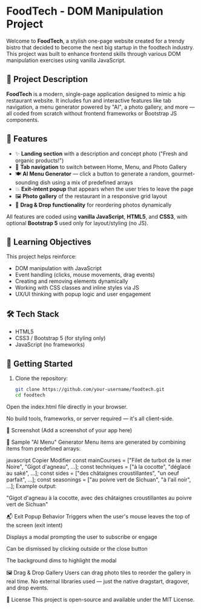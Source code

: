 # FoodTech - DOM Manipulation Project

Welcome to **FoodTech**, a stylish one-page website created for a trendy bistro that decided to become the next big startup in the foodtech industry. This project was built to enhance frontend skills through various DOM manipulation exercises using vanilla JavaScript.

## 📖 Project Description

**FoodTech** is a modern, single-page application designed to mimic a hip restaurant website. It includes fun and interactive features like tab navigation, a menu generator powered by "AI", a photo gallery, and more — all coded from scratch without frontend frameworks or Bootstrap JS components.

## 🎯 Features

- ✨ **Landing section** with a description and concept photo ("Fresh and organic products!")
- 🔀 **Tab navigation** to switch between Home, Menu, and Photo Gallery
- 🍽️ **AI Menu Generator** — click a button to generate a random, gourmet-sounding dish using a mix of predefined arrays
- 💥 **Exit-intent popup** that appears when the user tries to leave the page
- 🖼️ **Photo gallery** of the restaurant in a responsive grid layout
- 🧲 **Drag & Drop functionality** for reordering photos dynamically

All features are coded using **vanilla JavaScript**, **HTML5**, and **CSS3**, with optional **Bootstrap 5** used only for layout/styling (no JS).

## 🧪 Learning Objectives

This project helps reinforce:

- DOM manipulation with JavaScript
- Event handling (clicks, mouse movements, drag events)
- Creating and removing elements dynamically
- Working with CSS classes and inline styles via JS
- UX/UI thinking with popup logic and user engagement

## 🛠️ Tech Stack

- HTML5
- CSS3 / Bootstrap 5 (for styling only)
- JavaScript (no frameworks)

## 🚀 Getting Started

1. Clone the repository:

   ```bash
   git clone https://github.com/your-username/foodtech.git
   cd foodtech
Open the index.html file directly in your browser.

No build tools, frameworks, or server required — it's all client-side.

📸 Screenshot
(Add a screenshot of your app here)

🧠 Sample "AI Menu" Generator
Menu items are generated by combining items from predefined arrays:

javascript
Copier
Modifier
const mainCourses = ["Filet de turbot de la mer Noire", "Gigot d'agneau", ...];
const techniques = ["à la cocotte", "déglacé au saké", ...];
const sides = ["des châtaignes croustillantes", "un oeuf parfait", ...];
const seasonings = ["au poivre vert de Sichuan", "à l'ail noir", ...];
Example output:

"Gigot d'agneau à la cocotte, avec des châtaignes croustillantes au poivre vert de Sichuan"

📬 Exit Popup Behavior
Triggers when the user's mouse leaves the top of the screen (exit intent)

Displays a modal prompting the user to subscribe or engage

Can be dismissed by clicking outside or the close button

The background dims to highlight the modal

🖼️ Drag & Drop Gallery
Users can drag photo tiles to reorder the gallery in real time. No external libraries used — just the native dragstart, dragover, and drop events.

📄 License
This project is open-source and available under the MIT License.